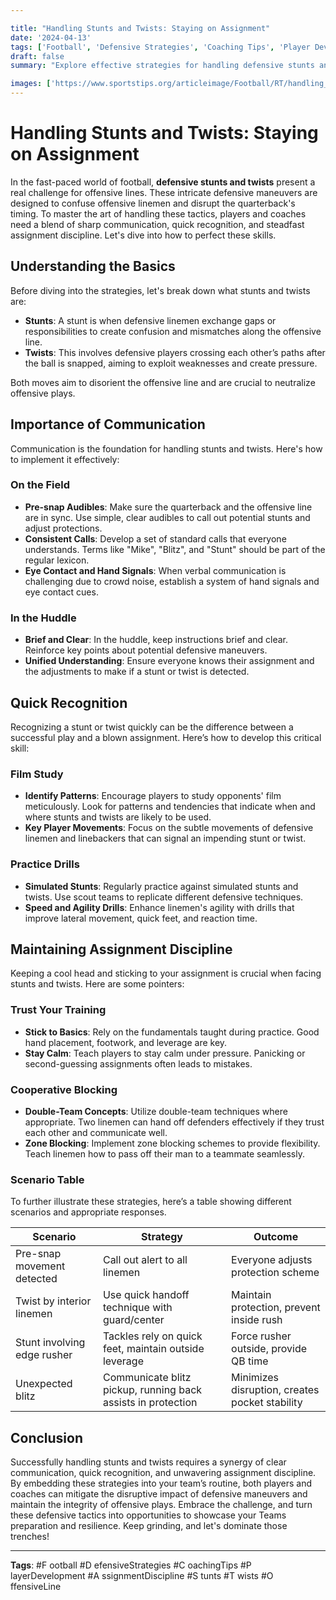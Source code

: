 ```yaml
---

title: "Handling Stunts and Twists: Staying on Assignment"
date: '2024-04-13'
tags: ['Football', 'Defensive Strategies', 'Coaching Tips', 'Player Development', 'Assignment Discipline', 'Stunts', 'Twists', 'Offensive Line']
draft: false
summary: "Explore effective strategies for handling defensive stunts and twists in football, focusing on the importance of communication, quick recognition, and maintaining assignment discipline for both players and coaches."

images: ['https://www.sportstips.org/articleimage/Football/RT/handling_stunts_and_twists_staying_on_assignment.webp']
---
```


# Handling Stunts and Twists: Staying on Assignment

In the fast-paced world of football, **defensive stunts and twists** present a real challenge for offensive lines. These intricate defensive maneuvers are designed to confuse offensive linemen and disrupt the quarterback's timing. To master the art of handling these tactics, players and coaches need a blend of sharp communication, quick recognition, and steadfast assignment discipline. Let's dive into how to perfect these skills.

## Understanding the Basics

Before diving into the strategies, let's break down what stunts and twists are:

- **Stunts**: A stunt is when defensive linemen exchange gaps or responsibilities to create confusion and mismatches along the offensive line.
- **Twists**: This involves defensive players crossing each other’s paths after the ball is snapped, aiming to exploit weaknesses and create pressure.

Both moves aim to disorient the offensive line and are crucial to neutralize offensive plays.

## Importance of Communication

Communication is the foundation for handling stunts and twists. Here's how to implement it effectively:

### On the Field

- **Pre-snap Audibles**: Make sure the quarterback and the offensive line are in sync. Use simple, clear audibles to call out potential stunts and adjust protections.
- **Consistent Calls**: Develop a set of standard calls that everyone understands. Terms like "Mike", "Blitz", and "Stunt" should be part of the regular lexicon.
- **Eye Contact and Hand Signals**: When verbal communication is challenging due to crowd noise, establish a system of hand signals and eye contact cues.

### In the Huddle

- **Brief and Clear**: In the huddle, keep instructions brief and clear. Reinforce key points about potential defensive maneuvers.
- **Unified Understanding**: Ensure everyone knows their assignment and the adjustments to make if a stunt or twist is detected.

## Quick Recognition

Recognizing a stunt or twist quickly can be the difference between a successful play and a blown assignment. Here’s how to develop this critical skill:

### Film Study

- **Identify Patterns**: Encourage players to study opponents' film meticulously. Look for patterns and tendencies that indicate when and where stunts and twists are likely to be used.
- **Key Player Movements**: Focus on the subtle movements of defensive linemen and linebackers that can signal an impending stunt or twist.

### Practice Drills

- **Simulated Stunts**: Regularly practice against simulated stunts and twists. Use scout teams to replicate different defensive techniques.
- **Speed and Agility Drills**: Enhance linemen's agility with drills that improve lateral movement, quick feet, and reaction time.

## Maintaining Assignment Discipline

Keeping a cool head and sticking to your assignment is crucial when facing stunts and twists. Here are some pointers:

### Trust Your Training

- **Stick to Basics**: Rely on the fundamentals taught during practice. Good hand placement, footwork, and leverage are key.
- **Stay Calm**: Teach players to stay calm under pressure. Panicking or second-guessing assignments often leads to mistakes.

### Cooperative Blocking

- **Double-Team Concepts**: Utilize double-team techniques where appropriate. Two linemen can hand off defenders effectively if they trust each other and communicate well.
- **Zone Blocking**: Implement zone blocking schemes to provide flexibility. Teach linemen how to pass off their man to a teammate seamlessly.

### Scenario Table

To further illustrate these strategies, here’s a table showing different scenarios and appropriate responses.

| Scenario                   | Strategy                                     | Outcome                                 |
|----------------------------|----------------------------------------------|-----------------------------------------|
| Pre-snap movement detected | Call out alert to all linemen                | Everyone adjusts protection scheme      |
| Twist by interior linemen  | Use quick handoff technique with guard/center| Maintain protection, prevent inside rush|
| Stunt involving edge rusher| Tackles rely on quick feet, maintain outside leverage | Force rusher outside, provide QB time   |
| Unexpected blitz          | Communicate blitz pickup, running back assists in protection | Minimizes disruption, creates pocket stability |

## Conclusion

Successfully handling stunts and twists requires a synergy of clear communication, quick recognition, and unwavering assignment discipline. By embedding these strategies into your team’s routine, both players and coaches can mitigate the disruptive impact of defensive maneuvers and maintain the integrity of offensive plays. Embrace the challenge, and turn these defensive tactics into opportunities to showcase your Teams preparation and resilience. Keep grinding, and let's dominate those trenches!

---

**Tags**: #F  ootball #D  efensiveStrategies #C  oachingTips #P  layerDevelopment #A  ssignmentDiscipline #S  tunts #T  wists #O  ffensiveLine
```
